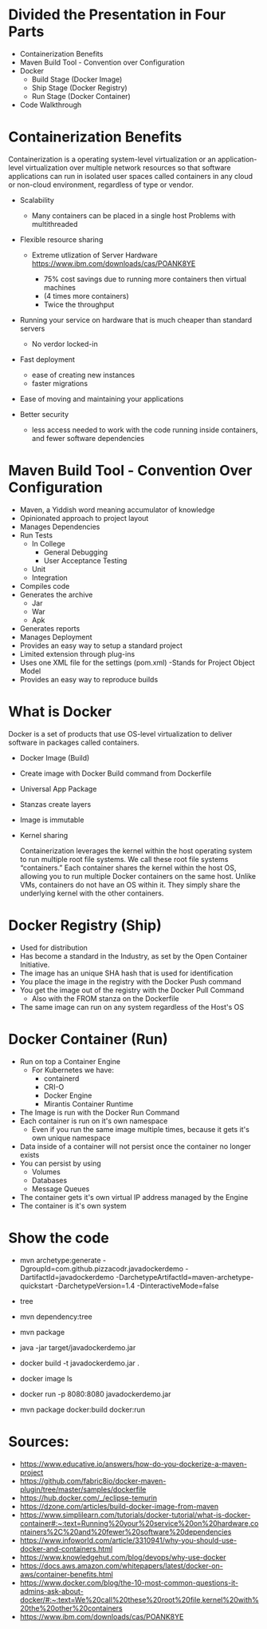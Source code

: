 # Divided the Presentation in Four Parts
- Containerization Benefits
- Maven Build Tool - Convention over Configuration
- Docker
    - Build Stage (Docker Image)
    - Ship Stage (Docker Registry)
    - Run Stage (Docker Container)
- Code Walkthrough


# Containerization Benefits
Containerization is a operating system-level virtualization or an application-level virtualization over multiple network resources so that software applications can run in isolated user spaces called containers in any cloud or non-cloud environment, regardless of type or vendor.

- Scalability
    - Many containers can be placed in a single host
        Problems with multithreaded

- Flexible resource sharing

    - Extreme utlization of Server Hardware
        https://www.ibm.com/downloads/cas/POANK8YE

        - 75% cost savings due to running more containers then virtual machines
        - (4 times more containers)
        - Twice the throughput
- Running your service on hardware that is much cheaper than standard servers
    - No verdor locked-in

- Fast deployment 
    - ease of creating new instances
    - faster migrations

- Ease of moving and maintaining your applications
- Better security
    - less access needed to work with the code running inside containers, and fewer software dependencies


# Maven Build Tool - Convention Over Configuration
- Maven, a Yiddish word meaning accumulator of knowledge
- Opinionated approach to project layout
- Manages Dependencies
- Run Tests
    - In College
        - General Debugging
        - User Acceptance Testing
    - Unit
    - Integration
- Compiles code
- Generates the archive
    - Jar
    - War
    - Apk
- Generates reports
- Manages Deployment
- Provides an easy way to setup a standard project
- Limited extension through plug-ins
- Uses one XML file for the settings (pom.xml)
    -Stands for Project Object Model
- Provides an easy way to reproduce builds


# What is Docker
Docker is a set of products that use OS-level virtualization to deliver software in packages called containers.

- Docker Image (Build)
- Create image with Docker Build command from Dockerfile
- Universal App Package
- Stanzas create layers
- Image is immutable
- Kernel sharing

    Containerization leverages the kernel within the host operating system to run multiple root file systems. We call these root file systems “containers.” Each container shares the kernel within the host OS, allowing you to run multiple Docker containers on the same host. Unlike VMs, containers do not have an OS within it. They simply share the underlying kernel with the other containers.


# Docker Registry (Ship)
- Used for distribution
- Has become a standard in the Industry, as set by the Open Container Initiative.
- The image has an unique SHA hash that is used for identification
- You place the image in the registry with the Docker Push command
- You get the image out of the registry with the Docker Pull Command
    - Also with the FROM stanza on the Dockerfile
- The same image can run on any system regardless of the Host's OS


# Docker Container (Run)
- Run on top a Container Engine
    - For Kubernetes we have:
        - containerd
        - CRI-O
        - Docker Engine
        - Mirantis Container Runtime
- The Image is run with the Docker Run Command
- Each container is run on it's own namespace
    - Even if you run the same image multiple times, because it gets it's own unique namespace
- Data inside of a container will not persist once the container no longer exists
- You can persist by using
    - Volumes
    - Databases
    - Message Queues
- The container gets it's own virtual IP address managed by the Engine
- The container is it's own system


# Show the code
- mvn archetype:generate -DgroupId=com.github.pizzacodr.javadockerdemo -DartifactId=javadockerdemo -DarchetypeArtifactId=maven-archetype-quickstart -DarchetypeVersion=1.4 -DinteractiveMode=false
- tree
- mvn dependency:tree
- mvn package
- java -jar target/javadockerdemo.jar

- docker build -t javadockerdemo.jar .
- docker image ls
- docker run -p 8080:8080 javadockerdemo.jar
- mvn package docker:build docker:run 


# Sources:
- https://www.educative.io/answers/how-do-you-dockerize-a-maven-project
- https://github.com/fabric8io/docker-maven-plugin/tree/master/samples/dockerfile
- https://hub.docker.com/_/eclipse-temurin
- https://dzone.com/articles/build-docker-image-from-maven
- https://www.simplilearn.com/tutorials/docker-tutorial/what-is-docker-container#:~:text=Running%20your%20service%20on%20hardware,containers%2C%20and%20fewer%20software%20dependencies
- https://www.infoworld.com/article/3310941/why-you-should-use-docker-and-containers.html
- https://www.knowledgehut.com/blog/devops/why-use-docker
- https://docs.aws.amazon.com/whitepapers/latest/docker-on-aws/container-benefits.html
- https://www.docker.com/blog/the-10-most-common-questions-it-admins-ask-about-docker/#:~:text=We%20call%20these%20root%20file,kernel%20with%20the%20other%20containers
- https://www.ibm.com/downloads/cas/POANK8YE
